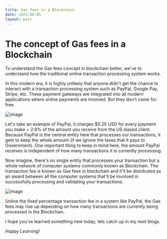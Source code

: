 ```yaml
---
title: Gas fees in a Blockchain
date: 2021:06:05
layout: post
---
```


# The concept of Gas fees in a Blockchain
To understand the Gas fees concept in blockchain better, we've to understand how the traditional online transaction processing system works.


In this modern era, it is highly unlikely that anyone didn't get the chance to interact with a transaction processing system such as PayPal, Google Pay, Stripe, etc.
These payment gateways are integrated into all modern applications where online payments are involved. But they don't come for free.

![image](https://user-images.githubusercontent.com/31884506/120888182-57380e80-c610-11eb-808c-623b240dc9b1.png)

Let's take an example of PayPal, it charges $0.25 USD for every payment you make + 2.9% of the amount you receive from the US-based client. Because PayPal is the central 
entity here that processes our transactions, it gets to keep the whole amount (if we ignore the taxes that it pays to Government). 
One important thing to keep in mind here, the amount PayPal receives is independent of how many transactions it is currently processing.

Now imagine, there's no single entity that processes your transaction but a whole network of computer systems commonly known as Blockchain. The transaction fee is known as
Gas fees in blockchain and it'll be distributed as an award between all the computer systems that'll be involved in successfully processing and validating your transactions.

![image](https://user-images.githubusercontent.com/31884506/120888078-dc6ef380-c60f-11eb-9502-87d7d5e18f6f.png)

Unline the fixed percentage transaction fee in a system like PayPal, the Gas fees may rise up depending on how many transactions are currently being processed in the Blockchain.


I hope you've learned something new today, lets catch up in my next blogs.

*Happy Learning!*
